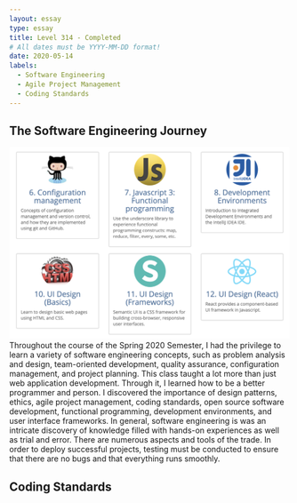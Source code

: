 ```yaml
---
layout: essay
type: essay
title: Level 314 - Completed
# All dates must be YYYY-MM-DD format!
date: 2020-05-14
labels:
  - Software Engineering
  - Agile Project Management
  - Coding Standards
---
```


## The Software Engineering Journey
<img class="ui medium right floated rounded image" src="../images/ss.png"> Throughout the course of the Spring 2020 Semester, I had the privilege to learn a variety of software engineering concepts, such as problem analysis and design, team-oriented development, quality assurance, configuration management, and project planning. This class taught a lot more than just web application development. Through it, I learned how to be a better programmer and person. I discovered the importance of design patterns, ethics, agile project management, coding standards, open source software development, functional programming, development environments, and user interface frameworks. In general, software engineering is was an intricate discovery of knowledge filled with hands-on experiences as well as trial and error. There are numerous aspects and tools of the trade. In order to deploy successful projects, testing must be conducted to ensure that there are no bugs and that everything runs smoothly. 

## Coding Standards
 

